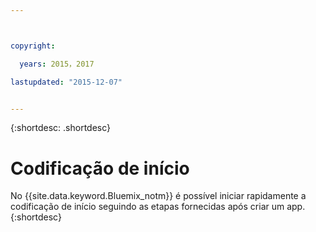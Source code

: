 ```yaml
---



copyright:

  years: 2015，2017

lastupdated: "2015-12-07"


---
```


{:shortdesc: .shortdesc}

# Codificação de início


No {{site.data.keyword.Bluemix_notm}} é
possível iniciar rapidamente a codificação de início seguindo as etapas fornecidas após criar
um app.
{:shortdesc}

